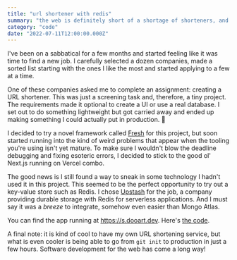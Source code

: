 ```yaml
---
title: "url shortener with redis"
summary: "the web is definitely short of a shortage of shorteners, and yet... here's one more"
category: "code"
date: "2022-07-11T12:00:00.000Z"
---
```


I've been on a sabbatical for a few months and started feeling like it was time to find a new job. I carefully selected a dozen companies, made a sorted list starting with the ones I like the most and started applying to a few at a time.

One of these companies asked me to complete an assignment: creating a URL shortener. This was just a screening task and, therefore, a tiny project. The requirements made it optional to create a UI or use a real database. I set out to do something lightweight but got carried away and ended up making something I could actually put in production. 🙈

I decided to try a novel framework called [Fresh](https://fresh.deno.dev/) for this project, but soon started running into the kind of weird problems that appear when the tooling you're using isn't yet mature. To make sure I wouldn't blow the deadline debugging and fixing esoteric errors, I decided to stick to the good ol' Next.js running on Vercel combo.

The good news is I still found a way to sneak in some technology I hadn't used it in this project. This seemed to be the perfect opportunity to try out a key-value store such as Redis. I chose [Upstash](https://upstash.com) for the job, a company providing durable storage with Redis for serverless applications. And I must say it was a _breeze_ to integrate, somehow even easier than Mongo Atlas.

You can find the app running at https://s.dooart.dev. Here's [the code](https://github.com/dooart/url-shortener).

A final note: it is kind of cool to have my own URL shortening service, but what is even cooler is being able to go from `git init` to production in just a few hours. Software development for the web has come a long way!
